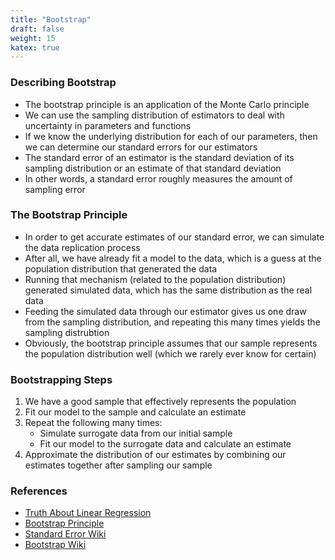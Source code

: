 ```yaml
---
title: "Bootstrap"
draft: false
weight: 15
katex: true
---
```


### Describing Bootstrap
- The bootstrap principle is an application of the Monte Carlo principle
- We can use the sampling distribution of estimators to deal with uncertainty in parameters and functions
- If we know the underlying distribution for each of our parameters, then we can determine our standard errors for our estimators
- The standard error of an estimator is the standard deviation of its sampling distribution or an estimate of that standard deviation
- In other words, a standard error roughly measures the amount of sampling error

### The Bootstrap Principle
- In order to get accurate estimates of our standard error, we can simulate the data replication process
- After all, we have already fit a model to the data, which is a guess at the population distribution that generated the data
- Running that mechanism (related to the population distribution) generated simulated data, which has the same distribution as the real data
- Feeding the simulated data through our estimator gives us one draw from the sampling distribution, and repeating this many times yields the sampling distrubtion
- Obviously, the bootstrap principle assumes that our sample represents the population distribution well (which we rarely ever know for certain)

### Bootstrapping Steps
1. We have a good sample that effectively represents the population
2. Fit our model to the sample and calculate an estimate
3. Repeat the following many times:
	- Simulate surrogate data from our initial sample
	- Fit our model to the surrogate data and calculate an estimate
4. Approximate the distribution of our estimates by combining our estimates together after sampling our sample

### References
- [Truth About Linear Regression](http://www.stat.cmu.edu/~cshalizi/TALR/TALR.pdf)
- [Bootstrap Principle](https://www.stat.cmu.edu/~cshalizi/402/lectures/08-bootstrap/lecture-08.pdf)
- [Standard Error Wiki](https://en.wikipedia.org/wiki/Standard_error)
- [Bootstrap Wiki](https://en.wikipedia.org/wiki/Bootstrapping)

